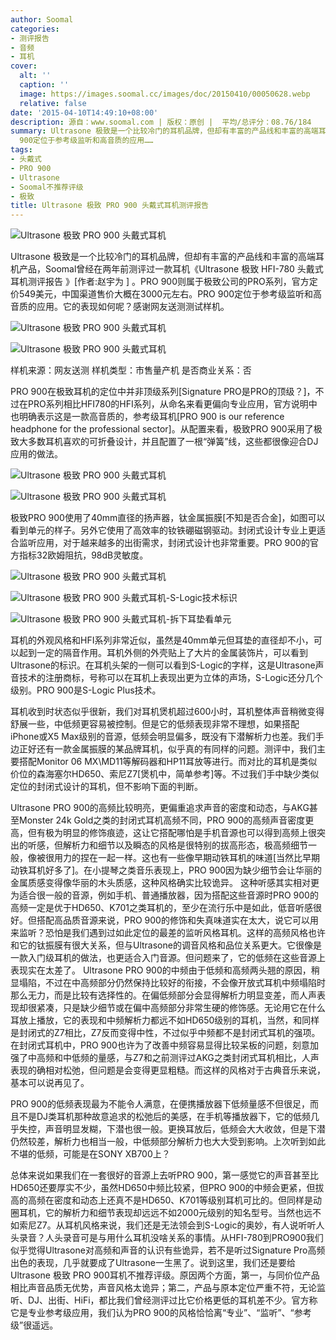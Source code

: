 ```yaml
---
author: Soomal
categories:
- 测评报告
- 音频
- 耳机
cover:
  alt: ''
  caption: ''
  image: https://images.soomal.cc/images/doc/20150410/00050628.webp
  relative: false
date: '2015-04-10T14:49:10+08:00'
description: 源自：www.soomal.com | 版权：原创 |  平均/总评分：08.76/184
summary: Ultrasone 极致是一个比较冷门的耳机品牌，但却有丰富的产品线和丰富的高端耳机产品，PRO 900则属于极致公司的PRO系列，官方定价549美元，中国渠道售价大概在3000元左右，。PRO
  900定位于参考级监听和高音质的应用……
tags:
- 头戴式
- PRO 900
- Ultrasone
- Soomal不推荐评级
- 极致
title: Ultrasone 极致 PRO 900 头戴式耳机测评报告
---
```


![Ultrasone 极致 PRO 900 头戴式耳机](https://images.soomal.cc/images/doc/20150331/00050198.webp)



Ultrasone 极致是一个比较冷门的耳机品牌，但却有丰富的产品线和丰富的高端耳机产品，Soomal曾经在两年前测评过一款耳机《Ultrasone 极致 HFI-780 头戴式耳机测评报告 》[作者:赵宇为 ]
。PRO 900则属于极致公司的PRO系列，官方定价549美元，中国渠道售价大概在3000元左右。PRO 900定位于参考级监听和高音质的应用。它的表现如何呢？感谢网友送测测试样机。



![Ultrasone 极致 PRO 900 头戴式耳机](https://images.soomal.cc/images/doc/20150331/00050200_01.webp)



![Ultrasone 极致 PRO 900 头戴式耳机](https://images.soomal.cc/images/doc/20150331/00050216_01.webp)



样机来源：网友送测
样机类型：市售量产机
是否商业关系：否



PRO 900在极致耳机的定位中并非顶级系列[Signature PRO是PRO的顶级？]，不过在PRO系列相比HFI780的HFI系列，从命名来看更偏向专业应用，官方说明中也明确表示这是一款高音质的，参考级耳机[PRO 900 is our reference headphone for the professional sector]。从配置来看，极致PRO 900采用了极致大多数耳机喜欢的可折叠设计，并且配置了一根“弹簧”线，这些都很像迎合DJ应用的做法。



![Ultrasone 极致 PRO 900 头戴式耳机](https://images.soomal.cc/images/doc/20150331/00050199_01.webp)



![Ultrasone 极致 PRO 900 头戴式耳机](https://images.soomal.cc/images/doc/20150331/00050202_01.webp)



极致PRO 900使用了40mm直径的扬声器，钛金属振膜[不知是否合金]，如图可以看到单元的样子。另外它使用了高效率的钕铁硼磁钢驱动。封闭式设计专业上更适合监听应用，对于越来越多的出街需求，封闭式设计也非常重要。PRO 900的官方指标32欧姆阻抗，98dB灵敏度。



![Ultrasone 极致 PRO 900 头戴式耳机](https://images.soomal.cc/images/doc/20150331/00050203_01.webp)



![Ultrasone 极致 PRO 900 头戴式耳机-S-Logic技术标识](https://images.soomal.cc/images/doc/20150331/00050206_01.webp)



![Ultrasone 极致 PRO 900 头戴式耳机-拆下耳垫看单元](https://images.soomal.cc/images/doc/20150331/00050209.webp)



耳机的外观风格和HFI系列非常近似，虽然是40mm单元但耳垫的直径却不小，可以起到一定的隔音作用。耳机外侧的外壳贴上了大片的金属装饰片，可以看到Ultrasone的标识。在耳机头架的一侧可以看到S-Logic的字样，这是Ultrasone声音技术的注册商标，号称可以在耳机上表现出更为立体的声场，S-Logic还分几个级别。PRO 900是S-Logic Plus技术。



耳机收到时状态似乎很新，我们对耳机煲机超过600小时，耳机整体声音稍微变得舒展一些，中低频更容易被控制。但是它的低频表现非常不理想，如果搭配iPhone或X5 Max级别的音源，低频会明显偏多，既没有下潜解析力也差。我们手边正好还有一款金属振膜的某品牌耳机，似乎真的有同样的问题。测评中，我们主要搭配Monitor 06 MX\MD11等解码器和HP11耳放等进行。而对比的耳机是类似价位的森海塞尔HD650、索尼Z7[煲机中，简单参考]等。不过我们手中缺少类似定位的封闭式设计的耳机，但不影响下面的判断。

Ultrasone PRO 900的高频比较明亮，更偏重追求声音的密度和动态，与AKG甚至Monster 24k Gold之类的封闭式耳机高频不同，PRO 900的高频声音密度更高，但有极为明显的修饰痕迹，这让它搭配哪怕是手机音源也可以得到高频上很突出的听感，但解析力和细节以及瞬态的风格是很特别的拔高形态，极高频细节一般，像被很用力的捏在一起一样。这也有一些像早期动铁耳机的味道[当然比早期动铁耳机好多了]。在小提琴之类音乐表现上，PRO 900因为缺少细节会让华丽的金属质感变得像华丽的木头质感，这种风格确实比较诡异。
这种听感其实相对更为适合很一般的音源，例如手机、普通播放器，因为搭配这些音源时PRO 900的高频一定是优于HD650、K701之类耳机的，至少在流行乐中是如此，低音听感很好。但搭配高品质音源来说，PRO 900的修饰和失真味道实在太大，说它可以用来监听？恐怕是我们遇到过如此定位的最差的监听风格耳机。这样的高频风格也许和它的钛振膜有很大关系，但与Ultrasone的调音风格和品位关系更大。它很像是一款入门级耳机的做法，也更适合入门音源。但问题来了，它的低频在这些音源上表现实在太差了。
Ultrasone PRO 900的中频由于低频和高频两头翘的原因，稍显塌陷，不过在中高频部分仍然保持比较好的衔接，不会像开放式耳机中频塌陷时那么无力，而是比较有选择性的。在偏低频部分会显得解析力明显变差，而人声表现却很紧凑，只是缺少细节或在偏中高频部分非常生硬的修饰感。无论用它在什么耳放上播放，它的表现和中频解析力都远不如HD650级别的耳机，当然，和同样是封闭式的Z7相比，Z7反而变得中性，不过似乎中频都不是封闭式耳机的强项。在封闭式耳机中，PRO 900也许为了改善中频容易显得比较呆板的问题，刻意加强了中高频和中低频的量感，与Z7和之前测评过AKG之类封闭式耳机相比，人声表现的确相对松弛，但问题是会变得更显粗糙。而这样的风格对于古典音乐来说，基本可以说再见了。

PRO 900的低频表现最为不能令人满意，在便携播放器下低频量感不但很足，而且不是DJ类耳机那种故意追求的松弛后的美感，在手机等播放器下，它的低频几乎失控，声音明显发糊，下潜也很一般。更换耳放后，低频会大大收敛，但是下潜仍然较差，解析力也相当一般，中低频部分解析力也大大受到影响。上次听到如此不堪的低频，可能是在SONY XB700上？

总体来说如果我们在一套很好的音源上去听PRO 900，第一感觉它的声音甚至比HD650还要厚实不少，虽然HD650中频比较紧，但PRO 900的中频会更紧，但拔高的高频在密度和动态上还真不是HD650、K701等级别耳机可比的。但同样是动圈耳机，它的解析力和细节表现却远远不如2000元级别的知名型号。当然也远不如索尼Z7。从耳机风格来说，我们还是无法领会到S-Logic的奥妙，有人说听听人头录音？人头录音可是与用什么耳机没啥关系的事情。从HFI-780到PRO900我们似乎觉得Ultrasone对高频和声音的认识有些诡异，若不是听过Signature Pro高频出色的表现，几乎就要成了Ultrasone一生黑了。说到这里，我们还是要给Ultrasone 极致 PRO 900耳机不推荐评级。原因两个方面，第一，与同价位产品相比声音品质无优势，声音风格太诡异；第二，产品与原本定位严重不符，无论监听、DJ、出街、HiFi，都比我们曾经测评过比它价格更低的耳机差不少。官方称它是专业参考级应用，我们认为PRO 900的风格恰恰离“专业”、“监听”、“参考级”很遥远。